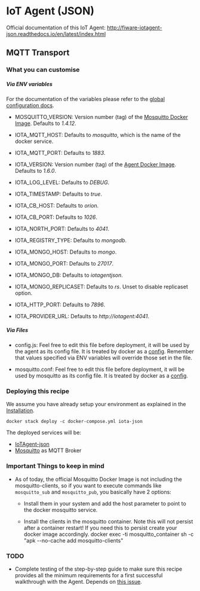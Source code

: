 # IoT Agent (JSON)

Official documentation of this IoT Agent: http://fiware-iotagent-json.readthedocs.io/en/latest/index.html

## MQTT Transport

### What you can customise

##### Via ENV variables

For the documentation of the variables please refer to the [global configuration docs]((https://github.com/telefonicaid/iotagent-node-lib/blob/master/doc/installationguide.md)).

- MOSQUITTO_VERSION: Version number (tag) of the [Mosquitto Docker Image](https://hub.docker.com/\_/eclipse-mosquitto/). Defaults to *1.4.12*. 
- IOTA_MQTT_HOST: Defaults to *mosquitto*, which is the name of the docker service.
- IOTA_MQTT_PORT: Defaults to *1883*.

- IOTA_VERSION: Version number (tag) of the [Agent Docker Image](https://hub.docker.com/r/telefonicaiot/iotagent-json/~/dockerfile/). Defaults to *1.6.0*.
- IOTA_LOG_LEVEL: Defaults to *DEBUG*.
- IOTA_TIMESTAMP: Defaults to *true*.
- IOTA_CB_HOST: Defaults to *orion*.
- IOTA_CB_PORT: Defaults to *1026*.
- IOTA_NORTH_PORT: Defaults to *4041*.
- IOTA_REGISTRY_TYPE: Defaults to *mongodb*.
- IOTA_MONGO_HOST: Defaults to *mongo*.
- IOTA_MONGO_PORT: Defaults to *27017*.
- IOTA_MONGO_DB: Defaults to *iotagentjson*.
- IOTA_MONGO_REPLICASET: Defaults to *rs*. Unset to disable replicaset option.
- IOTA_HTTP_PORT: Defaults to *7896*.
- IOTA_PROVIDER_URL: Defaults to *http://iotagent:4041*.

##### Via Files
- config.js: Feel free to edit this file before deployment, it will be used by the agent as its config file. It is treated by docker as a [config](https://docs.docker.com/compose/compose-file/#configs). Remember that values specified via ENV variables will override those set in the file.

- mosquitto.conf: Feel free to edit this file before deployment, it will be used by mosquitto as its config file. It is treated by docker as a [config](https://docs.docker.com/compose/compose-file/#configs).

### Deploying this recipe

We assume you have already setup your environment as explained in the [Installation](../installation.md).

    docker stack deploy -c docker-compose.yml iota-json

The deployed services will be:

- [IoTAgent-json](https://github.com/telefonicaid/iotagent-json)
- [Mosquitto](http://mosquitto.org/) as MQTT Broker


### Important Things to keep in mind

- As of today, the official Mosquitto Docker Image is not including the mosquitto-clients, so if you want to execute commands like ```mosquitto_sub``` and ```mosquitto_pub```, you basically have 2 options:
    - Install them in your system and add the host parameter to point to the docker mosquitto service.
    
    - Install the clients in the mosquitto container. Note this will not persist after a container restart! If you need this to persist create your docker image accordingly. 
            docker exec -ti mosquitto_container sh -c "apk --no-cache add mosquitto-clients"    

### TODO
- Complete testing of the step-by-step guide to make sure this recipe provides all the minimum requirements for a first successful walkthrough with the Agent. Depends on [this issue](https://github.com/telefonicaid/iotagent-json/issues/222).
